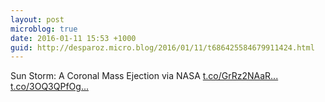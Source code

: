 ```yaml
---
layout: post
microblog: true
date: 2016-01-11 15:53 +1000
guid: http://desparoz.micro.blog/2016/01/11/t686425584679911424.html
---
```

Sun Storm: A Coronal Mass Ejection      via NASA [t.co/GrRz2NAaR...](https://t.co/GrRz2NAaRY) [t.co/3OQ3QPfOg...](https://t.co/3OQ3QPfOg5)
